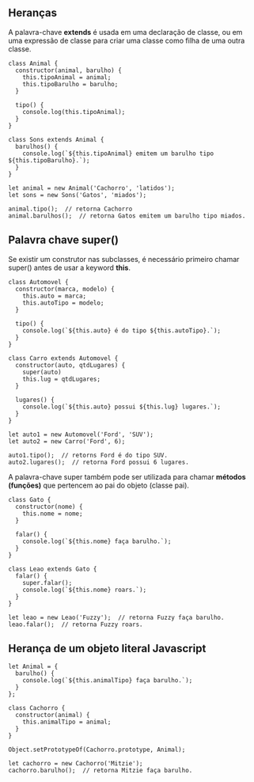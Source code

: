 ## Heranças

A palavra-chave **extends** é usada em uma declaração de classe, ou em uma expressão de classe para criar uma classe como filha de uma outra classe.
  
    class Animal { 
      constructor(animal, barulho) {
        this.tipoAnimal = animal;
        this.tipoBarulho = barulho;
      }
  
      tipo() {
        console.log(this.tipoAnimal);
      }
    }

    class Sons extends Animal {
      barulhos() {
        console.log(`${this.tipoAnimal} emitem um barulho tipo ${this.tipoBarulho}.`);
      }
    }

    let animal = new Animal('Cachorro', 'latidos');
    let sons = new Sons('Gatos', 'miados');
    
    animal.tipo();  // retorna Cachorro
    animal.barulhos();  // retorna Gatos emitem um barulho tipo miados.
    

## Palavra chave super()

Se existir um construtor nas subclasses, é necessário primeiro chamar super() antes de usar a keyword **this**.

    class Automovel { 
      constructor(marca, modelo) {
        this.auto = marca;
        this.autoTipo = modelo;
      }
  
      tipo() {
        console.log(`${this.auto} é do tipo ${this.autoTipo}.`);
      }
    }

    class Carro extends Automovel {
      constructor(auto, qtdLugares) {
        super(auto)
        this.lug = qtdLugares;
      }
      
      lugares() {
        console.log(`${this.auto} possui ${this.lug} lugares.`);
      }
    }

    let auto1 = new Automovel('Ford', 'SUV');
    let auto2 = new Carro('Ford', 6);
    
    auto1.tipo();  // retorns Ford é do tipo SUV.
    auto2.lugares();  // retorna Ford possui 6 lugares.
    
A palavra-chave super também pode ser utilizada para chamar **métodos (funções)** que pertencem ao pai do objeto (classe pai).

    class Gato {
      constructor(nome) {
        this.nome = nome;
      }

      falar() {
        console.log(`${this.nome} faça barulho.`);
      }
    }

    class Leao extends Gato {
      falar() {
        super.falar();
        console.log(`${this.nome} roars.`);
      }
    }

    let leao = new Leao('Fuzzy');  // retorna Fuzzy faça barulho.
    leao.falar();  // retorna Fuzzy roars.

## Herança de um objeto literal Javascript

    let Animal = {
      barulho() {
        console.log(`${this.animalTipo} faça barulho.`);
      }
    };

    class Cachorro {
      constructor(animal) {
        this.animalTipo = animal;
      }
    }

    Object.setPrototypeOf(Cachorro.prototype, Animal); 

    let cachorro = new Cachorro('Mitzie');
    cachorro.barulho();  // retorna Mitzie faça barulho.
    
